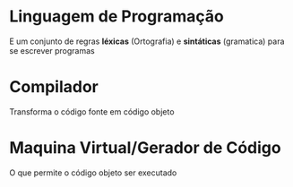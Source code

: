 # Linguagem de Programação

E um conjunto de regras **léxicas** (Ortografia) e **sintáticas** (gramatica) para se escrever programas

# Compilador

Transforma o código fonte em código objeto

# Maquina Virtual/Gerador de Código

O que permite o código objeto ser executado